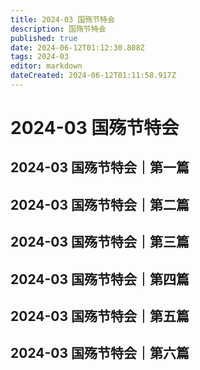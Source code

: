 ```yaml
---
title: 2024-03 国殇节特会
description: 国殇节特会
published: true
date: 2024-06-12T01:12:30.808Z
tags: 2024-03
editor: markdown
dateCreated: 2024-06-12T01:11:58.917Z
---
```


# 2024-03 国殇节特会
## 2024-03 国殇节特会｜第一篇
## 2024-03 国殇节特会｜第二篇
## 2024-03 国殇节特会｜第三篇
## 2024-03 国殇节特会｜第四篇
## 2024-03 国殇节特会｜第五篇
## 2024-03 国殇节特会｜第六篇
<!-- Google tag (gtag.js) -->
<script async src="https://www.googletagmanager.com/gtag/js?id=G-1P8709Z16T"></script>
<script>
  window.dataLayer = window.dataLayer || [];
  function gtag(){dataLayer.push(arguments);}
  gtag('js', new Date());

  gtag('config', 'G-1P8709Z16T');
</script>